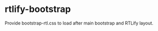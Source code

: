 rtlify-bootstrap
================

Provide bootstrap-rtl.css to load after main bootstrap and RTLify layout.